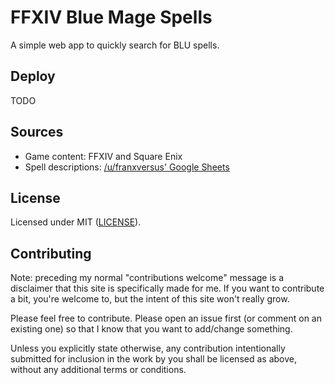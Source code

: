 # FFXIV Blue Mage Spells

A simple web app to quickly search for BLU spells.

## Deploy

TODO

## Sources

- Game content: FFXIV and Square Enix
- Spell descriptions: [/u/franxversus' Google Sheets](https://www.reddit.com/r/ffxiv/comments/lbdg4l/blue_mage_spell_checklist_updated_for_patch_545/)

## License

Licensed under MIT ([LICENSE](LICENSE)).

## Contributing

Note: preceding my normal "contributions welcome" message is a disclaimer that this site is specifically made for me. If you want to contribute a bit, you're welcome to, but the intent of this site won't really grow.

Please feel free to contribute. Please open an issue first (or comment on an existing one) so that I know that you want to add/change something.

Unless you explicitly state otherwise, any contribution intentionally submitted for inclusion in the work by you shall be licensed as above, without any additional terms or conditions.

